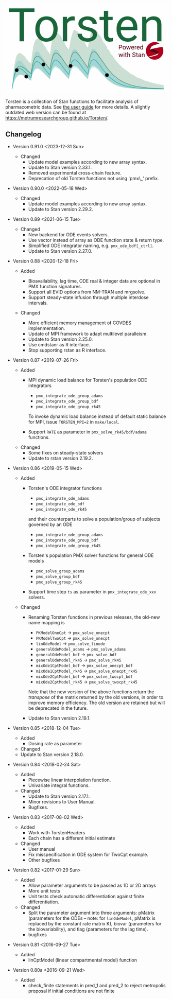 ![img](https://raw.githubusercontent.com/metrumresearchgroup/Torsten/hugo_doc/docs/hugo/static/images/torsten-white-stan-cropped.png)

Torsten is a collection of Stan functions to facilitate analysis of pharmacometric data. See [the user guide](https://github.com/metrumresearchgroup/Torsten/blob/master/docs/torsten_users_guide.pdf) for more details. A slightly outdated web version can be found at <https://metrumresearchgroup.github.io/Torsten/>.


## Changelog

-   Version 0.91.0 <span class="timestamp-wrapper"><span class="timestamp">&lt;2023-12-31 Sun&gt;</span></span>
    -   Changed
        -   Update model examples according to new array syntax.
        -   Update to Stan version 2.33.1.
        -   Removed experimental cross-chain feature.
        -   Deprecation of old Torsten functions not using 'pmx\\\_' prefix.
-   Version 0.90.0 <span class="timestamp-wrapper"><span class="timestamp">&lt;2022-05-18 Wed&gt;</span></span>
    -   Changed
        -   Update model examples according to new array syntax.
        -   Update to Stan version 2.29.2.
-   Version 0.89 <span class="timestamp-wrapper"><span class="timestamp">&lt;2021-06-15 Tue&gt;</span></span>
    -   Changed
        -   New backend for ODE events solvers.
        -   Use vector instead of array as ODE function state & return type.
        -   Simplified ODE integrator naming, e.g. `pmx_ode_bdf[_ctrl]`.
        -   Update to Stan version 2.27.0.
-   Version 0.88 <span class="timestamp-wrapper"><span class="timestamp">&lt;2020-12-18 Fri&gt;</span></span>

    -   Added
        -   Bioavailability, lag time, ODE real & integer data are optional in PMX function signatures.
        -   Support all EVID options from NM-TRAN and mrgsolve.
        -   Support steady-state infusion through multiple interdose intervals.

    -   Changed
        -   More efficient memory management of COVDES implenmentation.
        -   Update of MPI framework to adapt multilevel paralleism.
        -   Update to Stan version 2.25.0.
        -   Use cmdstanr as R interface.
        -   Stop supporting rstan as R interface.
-   Version 0.87 <span class="timestamp-wrapper"><span class="timestamp">&lt;2019-07-26 Fri&gt;</span></span>
    -   Added
        -   MPI dynamic load balance for Torsten's population ODE integrators

            -   `pmx_integrate_ode_group_adams`
            -   `pmx_integrate_ode_group_bdf`
            -   `pmx_integrate_ode_group_rk45`

            To invoke dynamic load balance instead of default static balance for MPI, issue `TORSTEN_MPI=2` in `make/local`.
        -   Support `RATE` as parameter in `pmx_solve_rk45/bdf/adams` functions.
    -   Changed
        -   Some fixes on steady-state solvers
        -   Update to rstan version 2.19.2.
-   Version 0.86 <span class="timestamp-wrapper"><span class="timestamp">&lt;2019-05-15 Wed&gt;</span></span>
    -   Added
        -   Torsten's ODE integrator functions

            -   `pmx_integrate_ode_adams`
            -   `pmx_integrate_ode_bdf`
            -   `pmx_integrate_ode_rk45`

            and their counterparts to solve a population/group of subjects governed by an ODE

            -   `pmx_integrate_ode_group_adams`
            -   `pmx_integrate_ode_group_bdf`
            -   `pmx_integrate_ode_group_rk45`
        -   Torsten's population PMX solver functions for general ODE models
            -   `pmx_solve_group_adams`
            -   `pmx_solve_group_bdf`
            -   `pmx_solve_group_rk45`
        -   Support time step `ts` as parameter in `pmx_integrate_ode_xxx` solvers.
    -   Changed
        -   Renaming Torsten functions in previous releases, the old-new name mapping is

            -   `PKModelOneCpt` &rarr; `pmx_solve_onecpt`
            -   `PKModelTwoCpt` &rarr; `pmx_solve_onecpt`
            -   `linOdeModel` &rarr; `pmx_solve_linode`
            -   `generalOdeModel_adams` &rarr; `pmx_solve_adams`
            -   `generalOdeModel_bdf` &rarr; `pmx_solve_bdf`
            -   `generalOdeModel_rk45` &rarr; `pmx_solve_rk45`
            -   `mixOde1CptModel_bdf` &rarr; `pmx_solve_onecpt_bdf`
            -   `mixOde1CptModel_rk45` &rarr; `pmx_solve_onecpt_rk45`
            -   `mixOde2CptModel_bdf` &rarr; `pmx_solve_twocpt_bdf`
            -   `mixOde2CptModel_rk45` &rarr; `pmx_solve_twocpt_rk45`

            Note that the new version of the above functions return the *transpose* of the matrix returned by the old versions, in order to improve memory efficiency. The old version are retained but will be deprecated in the future.
        -   Update to Stan version 2.19.1.

-   Version 0.85 <span class="timestamp-wrapper"><span class="timestamp">&lt;2018-12-04 Tue&gt;</span></span>
    -   Added
        -   Dosing rate as parameter
    -   Changed
    -   Update to Stan version 2.18.0.

-   Version 0.84 <span class="timestamp-wrapper"><span class="timestamp">&lt;2018-02-24 Sat&gt;</span></span>
    -   Added
        -   Piecewise linear interpolation function.
        -   Univariate integral functions.
    -   Changed
        -   Update to Stan version 2.17.1.
        -   Minor revisions to User Manual.
        -   Bugfixes.
-   Version 0.83 <span class="timestamp-wrapper"><span class="timestamp">&lt;2017-08-02 Wed&gt;</span></span>
    -   Added
        -   Work with TorstenHeaders
        -   Each chain has a different initial estimate
    -   Changed
        -   User manual
        -   Fix misspecification in ODE system for TwoCpt example.
        -   Other bugfixes
-   Version 0.82 <span class="timestamp-wrapper"><span class="timestamp">&lt;2017-01-29 Sun&gt;</span></span>
    -   Added
        -   Allow parameter arguments to be passed as 1D or 2D arrays
        -   More unit tests
        -   Unit tests check automatic differentiation against finite differentiation.
    -   Changed
        -   Split the parameter argument into three arguments: pMatrix (parameters for the ODEs &#x2013; note: for `linOdeModel`, pMatrix is replaced by the constant rate matrix K), biovar (parameters for the biovariability), and tlag (parameters for the lag time).
        -   bugfixes
-   Version 0.81 <span class="timestamp-wrapper"><span class="timestamp">&lt;2016-09-27 Tue&gt;</span></span>
    -   Added
        -   linCptModel (linear compartmental model) function
-   Version 0.80a <span class="timestamp-wrapper"><span class="timestamp">&lt;2016-09-21 Wed&gt;</span></span>
    -   Added
        -   check_finite statements in pred_1 and pred_2 to reject metropolis proposal if initial conditions are not finite
